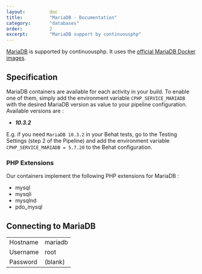 ```yaml
---
layout:         doc
title:          "MariaDB - Documentation"
category:       "databases"
order:          2
excerpt:        "MariaDB support by continuousphp"
---
```

[MariaDB](https://mariadb.org/) is supported by continuousphp. It uses the [official MariaDB Docker images](https://hub.docker.com/_/mariadb/).

## Specification

MariaDB containers are available for each activity in your build. To enable one of them, simply add the environment
variable `CPHP_SERVICE_MARIADB` with the desired MariaDB version as value to your pipeline configuration. Available versions are :

* ***10.3.2***

E.g. if you need `MariaDB 10.3.2` in your Behat tests, go to the Testing Settings (step 2 of the Pipeline) and add the
environment variable `CPHP_SERVICE_MARIADB = 5.7.20` to the Behat configuration.

### PHP Extensions

Our containers implement the following PHP extensions for MariaDB :

* mysql
* mysqli
* mysqlnd
* pdo_mysql

## Connecting to MariaDB

<table>
  <tr>
    <td>Hostname</td><td>mariadb</td>
  </tr>
  <tr>
    <td>Username</td><td>root</td>
  </tr>
  <tr>
    <td>Password</td><td>(blank)</td>
  </tr>
</table>